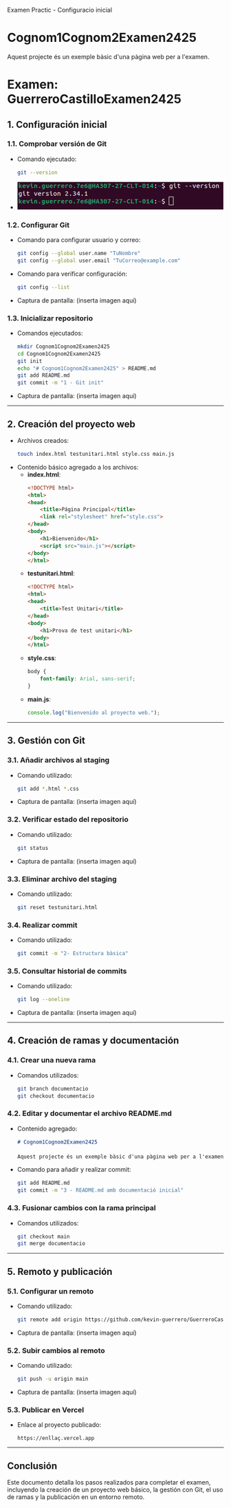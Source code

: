 Examen Practic - Configuracio inicial
# Cognom1Cognom2Examen2425
Aquest projecte és un exemple bàsic d'una pàgina web per a l'examen.
# Examen: GuerreroCastilloExamen2425

## **1. Configuración inicial**

### **1.1. Comprobar versión de Git**
- Comando ejecutado:
  ```bash
  git --version
  ```
- ![Captura de la versión de Git](./Captures%20de%20pantalla/img1.png)

### **1.2. Configurar Git**
- Comando para configurar usuario y correo:
  ```bash
  git config --global user.name "TuNombre"
  git config --global user.email "TuCorreo@example.com"
  ```
- Comando para verificar configuración:
  ```bash
  git config --list
  ```
- Captura de pantalla: (inserta imagen aquí)

### **1.3. Inicializar repositorio**
- Comandos ejecutados:
  ```bash
  mkdir Cognom1Cognom2Examen2425
  cd Cognom1Cognom2Examen2425
  git init
  echo "# Cognom1Cognom2Examen2425" > README.md
  git add README.md
  git commit -m "1 - Git init"
  ```
- Captura de pantalla: (inserta imagen aquí)

---

## **2. Creación del proyecto web**

- Archivos creados:
  ```bash
  touch index.html testunitari.html style.css main.js
  ```
- Contenido básico agregado a los archivos:
  - **index.html**:
    ```html
    <!DOCTYPE html>
    <html>
    <head>
        <title>Página Principal</title>
        <link rel="stylesheet" href="style.css">
    </head>
    <body>
        <h1>Bienvenido</h1>
        <script src="main.js"></script>
    </body>
    </html>
    ```
  - **testunitari.html**:
    ```html
    <!DOCTYPE html>
    <html>
    <head>
        <title>Test Unitari</title>
    </head>
    <body>
        <h1>Prova de test unitari</h1>
    </body>
    </html>
    ```
  - **style.css**:
    ```css
    body {
        font-family: Arial, sans-serif;
    }
    ```
  - **main.js**:
    ```javascript
    console.log("Bienvenido al proyecto web.");
    ```

---

## **3. Gestión con Git**

### **3.1. Añadir archivos al staging**
- Comando utilizado:
  ```bash
  git add *.html *.css
  ```
- Captura de pantalla: (inserta imagen aquí)

### **3.2. Verificar estado del repositorio**
- Comando utilizado:
  ```bash
  git status
  ```
- Captura de pantalla: (inserta imagen aquí)

### **3.3. Eliminar archivo del staging**
- Comando utilizado:
  ```bash
  git reset testunitari.html
  ```

### **3.4. Realizar commit**
- Comando utilizado:
  ```bash
  git commit -m "2- Estructura bàsica"
  ```

### **3.5. Consultar historial de commits**
- Comando utilizado:
  ```bash
  git log --oneline
  ```
- Captura de pantalla: (inserta imagen aquí)

---

## **4. Creación de ramas y documentación**

### **4.1. Crear una nueva rama**
- Comandos utilizados:
  ```bash
  git branch documentacio
  git checkout documentacio
  ```

### **4.2. Editar y documentar el archivo README.md**
- Contenido agregado:
  ```markdown
  # Cognom1Cognom2Examen2425

  Aquest projecte és un exemple bàsic d'una pàgina web per a l'examen.
  ```
- Comando para añadir y realizar commit:
  ```bash
  git add README.md
  git commit -m "3 - README.md amb documentació inicial"
  ```

### **4.3. Fusionar cambios con la rama principal**
- Comandos utilizados:
  ```bash
  git checkout main
  git merge documentacio
  ```

---

## **5. Remoto y publicación**

### **5.1. Configurar un remoto**
- Comando utilizado:
  ```bash
  git remote add origin https://github.com/kevin-guerrero/GuerreroCastilloxamen2425.git
  ```
- Captura de pantalla: (inserta imagen aquí)

### **5.2. Subir cambios al remoto**
- Comando utilizado:
  ```bash
  git push -u origin main
  ```
- Captura de pantalla: (inserta imagen aquí)

### **5.3. Publicar en Vercel**
- Enlace al proyecto publicado:
  ```
  https://enllaç.vercel.app
  ```

---

## **Conclusión**
Este documento detalla los pasos realizados para completar el examen, incluyendo la creación de un proyecto web básico, la gestión con Git, el uso de ramas y la publicación en un entorno remoto.
